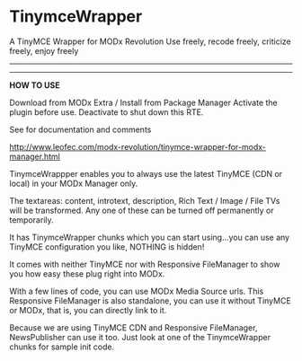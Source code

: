 # TinymceWrapper
A TinyMCE Wrapper for MODx Revolution
Use freely, recode freely, criticize freely, enjoy freely
________________________________________________________
________________________________________________________
**HOW TO USE**

Download from MODx Extra / Install from Package Manager
Activate the plugin before use.
Deactivate to shut down this RTE.

See for documentation and comments

http://www.leofec.com/modx-revolution/tinymce-wrapper-for-modx-manager.html

TinymceWrappper enables you to always use the latest TinyMCE (CDN or local) in your MODx Manager only.

The textareas: content, introtext, description, Rich Text / Image / File TVs will be transformed.
Any one of these can be turned off permanently or temporarily.

It has TinymceWrapper chunks which you can start using...you can use any TinyMCE configuration you like, NOTHING is hidden!

It comes with neither TinyMCE nor with Responsive FileManager to show you how easy these plug right into MODx.

With a few lines of code, you can use MODx Media Source urls.
This Responsive FileManager is also standalone, you can use it without TinyMCE or MODx, that is, you can directly link to it.

Because we are using TinyMCE CDN and Responsive FileManager, NewsPublisher can use it too.
Just look at one of the TinymceWrapper chunks for sample init code.
